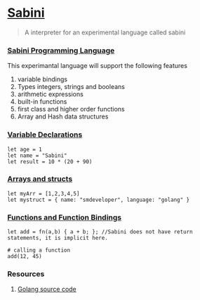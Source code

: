 # [Sabini](README.md)
> A interpreter for an experimental language called sabini

### [Sabini Programming Language](README.md )
This experimantal language will support the following features
1. variable bindings
2. Types integers, strings and booleans
3. arithmetic expressions
4. built-in functions
5. first class and higher order functions
6. Array and Hash data structures

### [Variable Declarations](README.md )
```
let age = 1
let name = "Sabini"
let result = 10 * (20 + 90)
```
### [Arrays and structs](README.md )
```
let myArr = [1,2,3,4,5]
let mystruct = { name: "smdeveloper", language: "golang" }
```
### [Functions and Function Bindings](README.md )
```
let add = fn(a,b) { a + b; }; //Sabini does not have return statements, it is implicit here.

# calling a function
add(12, 45)

```
### Resources
1. [Golang source code](https://golang.org/src/go/)
